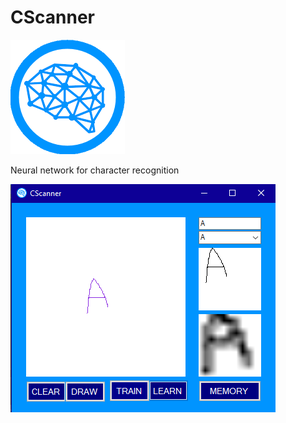 # CScanner 

![alt text](https://raw.githubusercontent.com/TheTOXIN/CScanner/master/res/CScanner.png)

Neural network for character recognition

![alt text](https://raw.githubusercontent.com/TheTOXIN/CScanner/master/res/CScanner_test.png)

